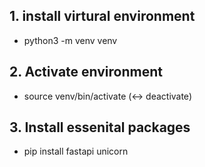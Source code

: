 ## 1. install virtural environment

- python3 -m venv venv

## 2. Activate environment

- source venv/bin/activate    (<-> deactivate)

## 3. Install essenital packages

- pip install fastapi unicorn

